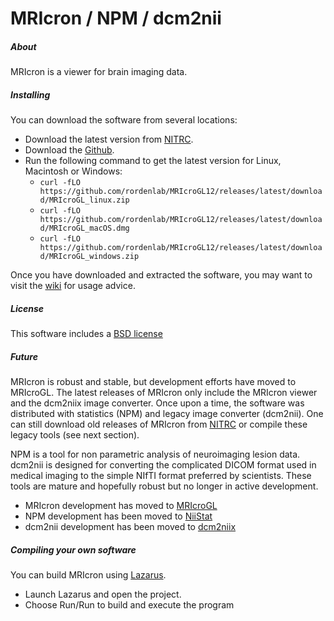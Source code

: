 # MRIcron / NPM / dcm2nii

##### About

MRIcron is a viewer for brain imaging data. 

##### Installing

You can download the software from several locations:

 - Download the latest version from [NITRC](https://www.nitrc.org/projects/mricron).
 - Download the [Github](https://github.com/neurolabusc/MRIcroGL/releases).
 - Run the following command to get the latest version for Linux, Macintosh or Windows: 
   * `curl -fLO https://github.com/rordenlab/MRIcroGL12/releases/latest/download/MRIcroGL_linux.zip`
   * `curl -fLO https://github.com/rordenlab/MRIcroGL12/releases/latest/download/MRIcroGL_macOS.dmg`
   * `curl -fLO https://github.com/rordenlab/MRIcroGL12/releases/latest/download/MRIcroGL_windows.zip`
   
Once you have downloaded and extracted the software, you may want to visit the [wiki](https://www.nitrc.org/plugins/mwiki/index.php/mricron:MainPage) for usage advice.

##### License

This software includes a [BSD license](https://opensource.org/licenses/BSD-2-Clause)

##### Future

MRIcron is robust and stable, but development efforts have moved to MRIcroGL. The latest releases of MRIcron only include the MRIcron viewer and the dcm2niix image converter. Once upon a time, the software was distributed with statistics (NPM) and legacy image converter (dcm2nii). One can still download old releases of MRIcron from [NITRC](https://www.nitrc.org/projects/mricron) or compile these legacy tools (see next section).

NPM is a tool for non parametric analysis of neuroimaging lesion data. dcm2nii is designed for converting the complicated DICOM format used in medical imaging to the simple NIfTI format preferred by scientists. These tools are mature and hopefully robust but no longer in active development.

 - MRIcron development has moved to [MRIcroGL](https://github.com/rordenlab/MRIcroGL12/releases)
 - NPM development has been moved to [NiiStat](https://github.com/neurolabusc/NiiStat)
 - dcm2nii development has been moved to [dcm2niix](https://github.com/neurolabusc/dcm2niix)

##### Compiling your own software

You can build MRIcron using [Lazarus](https://www.lazarus-ide.org).
 - Launch Lazarus and open the project.
 - Choose Run/Run to build and execute the program

